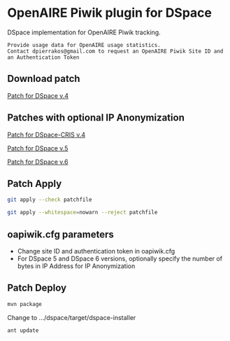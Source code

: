 # OpenAIRE Piwik plugin for DSpace

DSpace implementation for OpenAIRE Piwik tracking.

    Provide usage data for OpenAIRE usage statistics.
    Contact dpierrakos@gmail.com to request an OpenAIRE Piwik Site ID and an Authentication Token
## Download patch

[Patch for DSpace v.4](https://raw.githubusercontent.com/dimitrispie/OpenAIRE-Piwik-DSpace/master/piwik-openaire-dspace4.diff)

## Patches with optional IP Anonymization

[Patch for DSpace-CRIS v.4](https://raw.githubusercontent.com/dimitrispie/OpenAIRE-Piwik-DSpace/master/piwik-openaire-dspace4-cris.diff)

[Patch for DSpace v.5](https://raw.githubusercontent.com/dimitrispie/OpenAIRE-Piwik-DSpace/master/piwik-openaire-dspace5.diff)

[Patch for DSpace v.6](https://raw.githubusercontent.com/dimitrispie/OpenAIRE-Piwik-DSpace/master/piwik-openaire-dspace6.diff)

## Patch Apply
```bash
git apply --check patchfile
```
```bash
git apply --whitespace=nowarn --reject patchfile
```
## oapiwik.cfg parameters
- Change site ID and authentication token in oapiwik.cfg
- For DSpace 5 and DSpace 6 versions, optionally specify the number of bytes in IP Address for IP Anonymization

## Patch Deploy
```bash
mvn package
```
Change to .../dspace/target/dspace-installer

```bash
ant update
```
